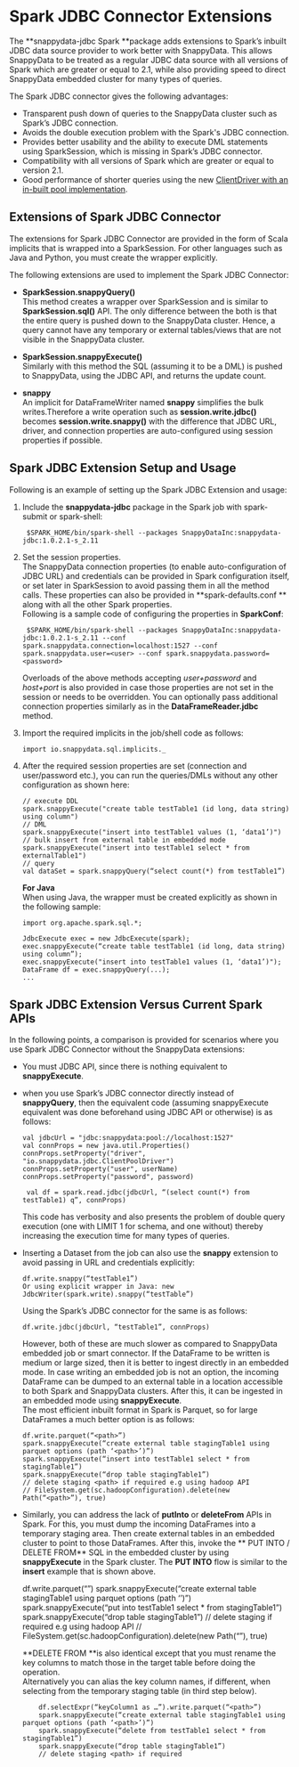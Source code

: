# Spark JDBC Connector Extensions

The **snappydata-jdbc Spark **package adds extensions to Spark’s inbuilt JDBC data source provider to work better with SnappyData. This allows SnappyData to be treated as a regular JDBC data source with all versions of Spark which are greater or equal to 2.1, while also providing speed to direct SnappyData embedded cluster for many types of queries.

The Spark JDBC connector gives the following advantages:

*	Transparent push down of queries to the SnappyData cluster such as Spark’s JDBC connection.
*	Avoids the double execution problem with the Spark's JDBC connection.
*	Provides better usability and the ability to execute DML statements using SparkSession, which is missing in Spark’s JDBC connector.
*	Compatibility with all versions of Spark which are greater or equal to version 2.1.
*	Good performance of shorter queries using the new [ClientDriver with an in-built pool implementation](/howto/connect_using_jdbc_driver.md#jdbcpooldriverconnect).

## Extensions of Spark JDBC Connector

The extensions for Spark JDBC Connector are provided in the form of Scala implicits that is wrapped into a SparkSession. For other languages such as Java and Python,  you must create the wrapper explicitly. 

The following extensions are used to implement the Spark JDBC Connector:

*	**SparkSession.snappyQuery()** </br>This method creates a wrapper over SparkSession and is similar to **SparkSession.sql()** API. The only difference between the both is that the entire query is pushed down to the SnappyData cluster. Hence, a query cannot have any temporary or external tables/views that are not visible in the SnappyData cluster.

*	**SparkSession.snappyExecute()** </br>Similarly with this method the SQL (assuming it to be a DML) is pushed to SnappyData, using the JDBC API, and returns the update count.

*	**snappy**</br>An implicit for DataFrameWriter named **snappy** simplifies the bulk writes.Therefore a write operation such as **session.write.jdbc()** becomes **session.write.snappy()** with the difference that JDBC URL, driver, and connection properties are auto-configured using session properties if possible.

## Spark JDBC Extension Setup and Usage

Following is an example of setting up the Spark JDBC Extension and usage: 

1. Include the **snappydata-jdbc** package in the Spark job with spark-submit or spark-shell:

		$SPARK_HOME/bin/spark-shell --packages SnappyDataInc:snappydata-jdbc:1.0.2.1-s_2.11
    
2. Set the session properties.</br>The SnappyData connection properties (to enable auto-configuration of JDBC URL) and credentials can be provided in Spark configuration itself, or set later in SparkSession to avoid passing them in all the method calls. These properties can also be provided in **spark-defaults.conf ** along with all the other Spark properties.</br> Following is a sample code of configuring the properties in **SparkConf**:

		$SPARK_HOME/bin/spark-shell --packages SnappyDataInc:snappydata-jdbc:1.0.2.1-s_2.11 --conf spark.snappydata.connection=localhost:1527 --conf spark.snappydata.user=<user> --conf spark.snappydata.password=<password>

	Overloads of the above methods accepting *user+password* and *host+port* is also provided in case those properties are not set in the session or needs to be overridden. You can optionally pass additional connection properties similarly as in the **DataFrameReader.jdbc** method.

4.	Import the required implicits in the job/shell code as follows:

		import io.snappydata.sql.implicits._

4.	After the required session properties are set (connection and user/password etc.), you can run the queries/DMLs without any other configuration as shown here:

        // execute DDL
        spark.snappyExecute("create table testTable1 (id long, data string) using column")
        // DML
        spark.snappyExecute("insert into testTable1 values (1, ‘data1’)")
        // bulk insert from external table in embedded mode
        spark.snappyExecute("insert into testTable1 select * from externalTable1")
        // query
        val dataSet = spark.snappyQuery(“select count(*) from testTable1”)

	**For Java**</br>
	When using Java, the wrapper must be created explicitly as shown in the following sample:

        import org.apache.spark.sql.*;

        JdbcExecute exec = new JdbcExecute(spark);
        exec.snappyExecute(“create table testTable1 (id long, data string) using column”);
        exec.snappyExecute("insert into testTable1 values (1, ‘data1’)");
        DataFrame df = exec.snappyQuery(...);
        ...

## Spark JDBC Extension Versus Current Spark APIs

In the following points, a comparison is provided for scenarios where you use Spark JDBC Connector without the SnappyData extensions: 

*	You must JDBC API, since there is nothing equivalent to **snappyExecute**.

*	when you use Spark’s JDBC connector directly instead of **snappyQuery**, then the equivalent code (assuming snappyExecute equivalent was done beforehand using JDBC API or otherwise) is as follows:

        val jdbcUrl = "jdbc:snappydata:pool://localhost:1527"
    	val connProps = new java.util.Properties()
    	connProps.setProperty("driver", "io.snappydata.jdbc.ClientPoolDriver")
   	 	connProps.setProperty("user", userName)
    	connProps.setProperty("password", password)

   		 val df = spark.read.jdbc(jdbcUrl, “(select count(*) from testTable1) q”, connProps)

	This code has verbosity and also presents the problem of double query execution (one with LIMIT 1 for schema, and one without) thereby increasing the execution time for many types of queries.
 
*	Inserting a Dataset from the job can also use the **snappy** extension to avoid passing in URL and credentials explicitly:

        df.write.snappy(“testTable1”)
        Or using explicit wrapper in Java: new JdbcWriter(spark.write).snappy(“testTable”)

	Using the Spark’s JDBC connector for the same is as follows:

		df.write.jdbc(jdbcUrl, “testTable1”, connProps)

	However, both of these are much slower as compared to SnappyData embedded job or smart connector. If the DataFrame to be written is medium or large sized, then it is better to ingest directly in an embedded mode.
In case writing an embedded job is not an option, the incoming DataFrame can be dumped to an external table in a location accessible to both Spark and SnappyData clusters. After this, it can be ingested in an embedded mode using **snappyExecute**. </br>The most efficient inbuilt format in Spark is Parquet, so for large DataFrames a much better option is as follows:

        df.write.parquet(“<path>”)
        spark.snappyExecute(“create external table stagingTable1 using parquet options (path ‘<path>’)”)
        spark.snappyExecute(“insert into testTable1 select * from stagingTable1”)
        spark.snappyExecute(“drop table stagingTable1”)
        // delete staging <path> if required e.g using hadoop API
        // FileSystem.get(sc.hadoopConfiguration).delete(new Path(“<path>”), true)

*	Similarly, you can address the lack of **putInto** or **deleteFrom** APIs in Spark. For this, you must dump the incoming DataFrames into a temporary staging area. Then create external tables in an embedded cluster to point to those DataFrames. After this, invoke the ** PUT INTO / DELETE FROM** SQL in the embedded cluster by using **snappyExecute** in the Spark cluster. The **PUT INTO** flow is similar to the **insert** example that is shown above.
       
       df.write.parquet(“<path>”)
            spark.snappyExecute(“create external table stagingTable1 using parquet options (path ‘<path>’)”)
            spark.snappyExecute(“put into testTable1 select * from stagingTable1”)
            spark.snappyExecute(“drop table stagingTable1”)
            // delete staging <path> if required e.g using hadoop API
            // FileSystem.get(sc.hadoopConfiguration).delete(new Path(“<path>”), true)

	**DELETE FROM **is also identical except that you must rename the key columns to match those in the target table before doing the operation. </br>Alternatively you can alias the key column names, if different, when selecting from the temporary staging table (in third step below).

            df.selectExpr(“keyColumn1 as …”).write.parquet(“<path>”)
            spark.snappyExecute(“create external table stagingTable1 using parquet options (path ‘<path>’)”)
            spark.snappyExecute(“delete from testTable1 select * from stagingTable1”)
            spark.snappyExecute(“drop table stagingTable1”)
            // delete staging <path> if required



